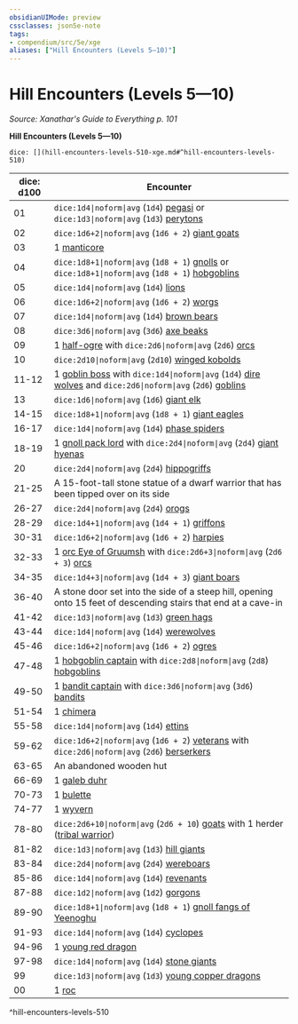 ```yaml
---
obsidianUIMode: preview
cssclasses: json5e-note
tags:
- compendium/src/5e/xge
aliases: ["Hill Encounters (Levels 5—10)"]
---
```

# Hill Encounters (Levels 5—10)
*Source: Xanathar's Guide to Everything p. 101* 

**Hill Encounters (Levels 5—10)**

`dice: [](hill-encounters-levels-510-xge.md#^hill-encounters-levels-510)`

| dice: d100 | Encounter |
|------------|-----------|
| 01 | `dice:1d4\|noform\|avg` (`1d4`) [pegasi](compendium/bestiary/celestial/pegasus.md) or `dice:1d3\|noform\|avg` (`1d3`) [perytons](compendium/bestiary/monstrosity/peryton.md) |
| 02 | `dice:1d6+2\|noform\|avg` (`1d6 + 2`) [giant goats](compendium/bestiary/beast/giant-goat.md) |
| 03 | 1 [manticore](compendium/bestiary/monstrosity/manticore.md) |
| 04 | `dice:1d8+1\|noform\|avg` (`1d8 + 1`) [gnolls](compendium/bestiary/humanoid/gnoll.md) or `dice:1d8+1\|noform\|avg` (`1d8 + 1`) [hobgoblins](compendium/bestiary/humanoid/hobgoblin.md) |
| 05 | `dice:1d4\|noform\|avg` (`1d4`) [lions](compendium/bestiary/beast/lion.md) |
| 06 | `dice:1d6+2\|noform\|avg` (`1d6 + 2`) [worgs](compendium/bestiary/monstrosity/worg.md) |
| 07 | `dice:1d4\|noform\|avg` (`1d4`) [brown bears](compendium/bestiary/beast/brown-bear.md) |
| 08 | `dice:3d6\|noform\|avg` (`3d6`) [axe beaks](compendium/bestiary/beast/axe-beak.md) |
| 09 | 1 [half-ogre](compendium/bestiary/giant/half-ogre-ogrillon.md) with `dice:2d6\|noform\|avg` (`2d6`) [orcs](compendium/bestiary/humanoid/orc.md) |
| 10 | `dice:2d10\|noform\|avg` (`2d10`) [winged kobolds](compendium/bestiary/humanoid/winged-kobold.md) |
| 11-12 | 1 [goblin boss](compendium/bestiary/humanoid/goblin-boss.md) with `dice:1d4\|noform\|avg` (`1d4`) [dire wolves](compendium/bestiary/beast/dire-wolf.md) and `dice:2d6\|noform\|avg` (`2d6`) [goblins](compendium/bestiary/humanoid/goblin.md) |
| 13 | `dice:1d6\|noform\|avg` (`1d6`) [giant elk](compendium/bestiary/beast/giant-elk.md) |
| 14-15 | `dice:1d8+1\|noform\|avg` (`1d8 + 1`) [giant eagles](compendium/bestiary/beast/giant-eagle.md) |
| 16-17 | `dice:1d4\|noform\|avg` (`1d4`) [phase spiders](compendium/bestiary/monstrosity/phase-spider.md) |
| 18-19 | 1 [gnoll pack lord](compendium/bestiary/humanoid/gnoll-pack-lord.md) with `dice:2d4\|noform\|avg` (`2d4`) [giant hyenas](compendium/bestiary/beast/giant-hyena.md) |
| 20 | `dice:2d4\|noform\|avg` (`2d4`) [hippogriffs](compendium/bestiary/monstrosity/hippogriff.md) |
| 21-25 | A 15-foot-tall stone statue of a dwarf warrior that has been tipped over on its side |
| 26-27 | `dice:2d4\|noform\|avg` (`2d4`) [orogs](compendium/bestiary/humanoid/orog.md) |
| 28-29 | `dice:1d4+1\|noform\|avg` (`1d4 + 1`) [griffons](compendium/bestiary/monstrosity/griffon.md) |
| 30-31 | `dice:1d6+2\|noform\|avg` (`1d6 + 2`) [harpies](compendium/bestiary/monstrosity/harpy.md) |
| 32-33 | 1 [orc Eye of Gruumsh](compendium/bestiary/humanoid/orc-eye-of-gruumsh.md) with `dice:2d6+3\|noform\|avg` (`2d6 + 3`) [orcs](compendium/bestiary/humanoid/orc.md) |
| 34-35 | `dice:1d4+3\|noform\|avg` (`1d4 + 3`) [giant boars](compendium/bestiary/beast/giant-boar.md) |
| 36-40 | A stone door set into the side of a steep hill, opening onto 15 feet of descending stairs that end at a cave-in |
| 41-42 | `dice:1d3\|noform\|avg` (`1d3`) [green hags](compendium/bestiary/fey/green-hag.md) |
| 43-44 | `dice:1d4\|noform\|avg` (`1d4`) [werewolves](compendium/bestiary/humanoid/werewolf.md) |
| 45-46 | `dice:1d6+2\|noform\|avg` (`1d6 + 2`) [ogres](compendium/bestiary/giant/ogre.md) |
| 47-48 | 1 [hobgoblin captain](compendium/bestiary/humanoid/hobgoblin-captain.md) with `dice:2d8\|noform\|avg` (`2d8`) [hobgoblins](compendium/bestiary/humanoid/hobgoblin.md) |
| 49-50 | 1 [bandit captain](compendium/bestiary/humanoid/bandit-captain.md) with `dice:3d6\|noform\|avg` (`3d6`) [bandits](compendium/bestiary/humanoid/bandit.md) |
| 51-54 | 1 [chimera](compendium/bestiary/monstrosity/chimera.md) |
| 55-58 | `dice:1d4\|noform\|avg` (`1d4`) [ettins](compendium/bestiary/giant/ettin.md) |
| 59-62 | `dice:1d6+2\|noform\|avg` (`1d6 + 2`) [veterans](compendium/bestiary/humanoid/veteran.md) with `dice:2d6\|noform\|avg` (`2d6`) [berserkers](compendium/bestiary/humanoid/berserker.md) |
| 63-65 | An abandoned wooden hut |
| 66-69 | 1 [galeb duhr](compendium/bestiary/elemental/galeb-duhr.md) |
| 70-73 | 1 [bulette](compendium/bestiary/monstrosity/bulette.md) |
| 74-77 | 1 [wyvern](compendium/bestiary/dragon/wyvern.md) |
| 78-80 | `dice:2d6+10\|noform\|avg` (`2d6 + 10`) [goats](compendium/bestiary/beast/goat.md) with 1 herder ([tribal warrior](compendium/bestiary/humanoid/tribal-warrior.md)) |
| 81-82 | `dice:1d3\|noform\|avg` (`1d3`) [hill giants](compendium/bestiary/giant/hill-giant.md) |
| 83-84 | `dice:2d4\|noform\|avg` (`2d4`) [wereboars](compendium/bestiary/humanoid/wereboar.md) |
| 85-86 | `dice:1d4\|noform\|avg` (`1d4`) [revenants](compendium/bestiary/undead/revenant.md) |
| 87-88 | `dice:1d2\|noform\|avg` (`1d2`) [gorgons](compendium/bestiary/monstrosity/gorgon.md) |
| 89-90 | `dice:1d8+1\|noform\|avg` (`1d8 + 1`) [gnoll fangs of Yeenoghu](compendium/bestiary/fiend/gnoll-fang-of-yeenoghu.md) |
| 91-93 | `dice:1d4\|noform\|avg` (`1d4`) [cyclopes](compendium/bestiary/giant/cyclops.md) |
| 94-96 | 1 [young red dragon](compendium/bestiary/dragon/young-red-dragon.md) |
| 97-98 | `dice:1d4\|noform\|avg` (`1d4`) [stone giants](compendium/bestiary/giant/stone-giant.md) |
| 99 | `dice:1d3\|noform\|avg` (`1d3`) [young copper dragons](compendium/bestiary/dragon/young-copper-dragon.md) |
| 00 | 1 [roc](compendium/bestiary/monstrosity/roc.md) |
^hill-encounters-levels-510